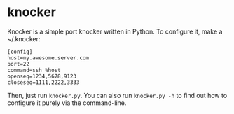 knocker
=======

Knocker is a simple port knocker written in Python.  To configure it, make a
~/.knocker:

```
[config]
host=my.awesome.server.com
port=22
command=ssh %host
openseq=1234,5678,9123
closeseq=1111,2222,3333
```

Then, just run ```knocker.py```.  You can also run ```knocker.py -h``` to find
out how to configure it purely via the command-line.
